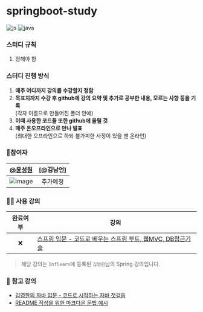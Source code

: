 # springboot-study
![js](https://img.shields.io/badge/Spring-6DB33F?style=for-the-badge&logo=spring&logoColor=white) ![java](https://img.shields.io/badge/Java-ED8B00?style=for-the-badge&logo=openjdk&logoColor=white) 

### 스터디 규칙
1. 정해야 함 

### 스터디 진행 방식
1. **매주 어디까지 강의를 수강할지 정함**
2. **목표치까지 수강 후 github에 강의 요약 및 추가로 공부한 내용, 모르는 사항 등을 기록**  
   (각자 이름으로 만들어진 폴더 안에)
3. **이때 사용한 코드들 또한 github에 올릴 것**    
4. **매주 온오프라인으로 만나 발표**  
   (최대한 오프라인으로 하되 불가피한 사정이 있을 땐 온라인)

### 🙆참여자
|[@윤성원](https://github.com/Zepelown)|[@김남언]
|:---:|:---:|
|![image](https://github.com/Zepelown/springboot-study/assets/49135677/28107484-6347-460a-ab2f-de71cb80a932)|추가예정

### 👩‍💻 사용 강의
|완료여부|강의|
|:---:|---|
|:x:|[스프링 입문 - 코드로 베우는 스프링 부트, 웹MVC, DB접근기술](https://inf.run/hivx6)|
> 해당 강의는 `Inflearn`에 등록된 `김영한`님의 Spring 강의입니다.

### 📖 참고 강의
+ [김영한의 자바 입문 - 코드로 시작하는 자바 첫걸음](https://www.inflearn.com/course/%EA%B9%80%EC%98%81%ED%95%9C%EC%9D%98-%EC%9E%90%EB%B0%94-%EC%9E%85%EB%AC%B8#curriculum)  
+ [README 작성을 위한 마크다운 문법 예시](https://gist.github.com/ihoneymon/652be052a0727ad59601)
